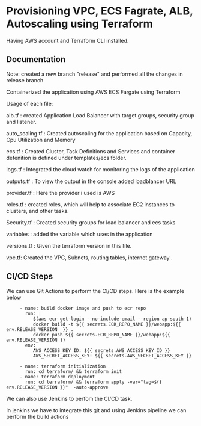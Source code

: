 # Provisioning VPC, ECS Fagrate, ALB, Autoscaling using Terraform
 Having AWS account and Terraform CLI installed.


## Documentation

Note: created a new branch "release" and performed all the changes in release branch

Containerized the application using AWS ECS Fargate using Terraform

Usage of each file:

alb.tf : created Application Load Balancer with target groups, security group and listener.

auto_scaling.tf : Created autoscaling for the application based on Capacity, Cpu Utilization and Memory

ecs.tf : Created Cluster, Task Definitions and Services and container defenition is defined under templates/ecs folder.

logs.tf : Integrated the cloud watch for monitoring the logs of the application

outputs.tf : To view the output in the console added loadblancer URL

provider.tf : Here the provider i used is AWS

roles.tf : created roles, which will help to associate EC2 instances to clusters, and other tasks.

Security.tf : Created security groups for load balancer and ecs tasks

variables : added the variable which uses in the application

versions.tf : Given the terraform version in this file.

vpc.tf: Created the VPC, Subnets, routing tables, internet gateway .


## CI/CD Steps

We can use Git Actions to perform the CI/CD steps. Here is the example below


```
     - name: build docker image and push to ecr repo
       run: |
          $(aws ecr get-login --no-include-email --region ap-south-1)
          docker build -t ${{ secrets.ECR_REPO_NAME }}/webapp:${{ env.RELEASE_VERSION  }} .
          docker push ${{ secrets.ECR_REPO_NAME }}/webapp:${{ env.RELEASE_VERSION }}
       env:
          AWS_ACCESS_KEY_ID: ${{ secrets.AWS_ACCESS_KEY_ID }}
          AWS_SECRET_ACCESS_KEY: ${{ secrets.AWS_SECRET_ACCESS_KEY }}
          
     - name: terraform initialization 
       run: cd terraform/ && terraform init 
     - name: terraform deployment
       run: cd terraform/ && terraform apply -var="tag=${{ env.RELEASE_VERSION }}"  -auto-approve

```

We can also use Jenkins to perfom the CI/CD task.

In jenkins we have to integrate this git and using Jenkins pipeline we can perform the build actions





